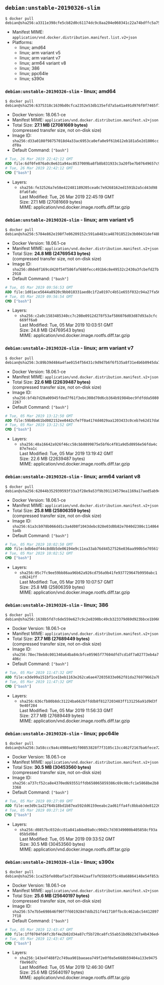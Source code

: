 ## `debian:unstable-20190326-slim`

```console
$ docker pull debian@sha256:a3311e398cfe5cb82d0c61174dc9c8aa204e060341c22a74bdffc5a75f337fc5
```

-	Manifest MIME: `application/vnd.docker.distribution.manifest.list.v2+json`
-	Platforms:
	-	linux; amd64
	-	linux; arm variant v5
	-	linux; arm variant v7
	-	linux; arm64 variant v8
	-	linux; 386
	-	linux; ppc64le
	-	linux; s390x

### `debian:unstable-20190326-slim` - linux; amd64

```console
$ docker pull debian@sha256:6375318c1639bd0cfca2352e53db135efd7a5a41a491d976f0f7465f7e798494
```

-	Docker Version: 18.06.1-ce
-	Manifest MIME: `application/vnd.docker.distribution.manifest.v2+json`
-	Total Size: **27.1 MB (27081669 bytes)**  
	(compressed transfer size, not on-disk size)
-	Image ID: `sha256:d33a0108f98757018d4a33ac6953ca0efa0e9f61b612eb181a5e2d1806ccdf0a`
-	Default Command: `["bash"]`

```dockerfile
# Tue, 26 Mar 2019 22:42:12 GMT
ADD file:6df0fe076a0c0e631a94ac0537009ba8fb8b831933c3a20fbe7b07649657c937 in / 
# Tue, 26 Mar 2019 22:42:12 GMT
CMD ["bash"]
```

-	Layers:
	-	`sha256:fe32526a7e58e422481189205cea0c7e9268162ed1591b2a5cd43d988fa6fa0c`  
		Last Modified: Tue, 26 Mar 2019 22:45:19 GMT  
		Size: 27.1 MB (27081669 bytes)  
		MIME: application/vnd.docker.image.rootfs.diff.tar.gzip

### `debian:unstable-20190326-slim` - linux; arm variant v5

```console
$ docker pull debian@sha256:5784e862e198f7e06209152c591a8483ca487018522e3b00431def48b13da9e7
```

-	Docker Version: 18.06.1-ce
-	Manifest MIME: `application/vnd.docker.distribution.manifest.v2+json`
-	Total Size: **24.8 MB (24769543 bytes)**  
	(compressed transfer size, not on-disk size)
-	Image ID: `sha256:d0de8f169cd420f54f586faf680fecc491b6c8e49532c2430a3fcbefd27b2918`
-	Default Command: `["bash"]`

```dockerfile
# Tue, 05 Mar 2019 09:56:53 GMT
ADD file:1d01ace5644a8920c9bb018331aed8c1f2a0197c4b51e655f032c94a27fa56df in / 
# Tue, 05 Mar 2019 09:56:54 GMT
CMD ["bash"]
```

-	Layers:
	-	`sha256:c2a0c1583485340cc7c208e0912d278f53af586076d03d87d93a3cfc669ff6a0`  
		Last Modified: Tue, 05 Mar 2019 10:03:51 GMT  
		Size: 24.8 MB (24769543 bytes)  
		MIME: application/vnd.docker.image.rootfs.diff.tar.gzip

### `debian:unstable-20190326-slim` - linux; arm variant v7

```console
$ docker pull debian@sha256:3c89b39d484a4fae0154f56431c9d9d7b6f6f535a8f31e4b6b0945da709f3373
```

-	Docker Version: 18.06.1-ce
-	Manifest MIME: `application/vnd.docker.distribution.manifest.v2+json`
-	Total Size: **22.6 MB (22639487 bytes)**  
	(compressed transfer size, not on-disk size)
-	Image ID: `sha256:bf4b7d20a00945fded7f61f3ebc308d70d6cb364b91984bec9fdfdda50802267`
-	Default Command: `["bash"]`

```dockerfile
# Tue, 05 Mar 2019 13:12:50 GMT
ADD file:59b8b461bd082152ee0442cfe7f0a4174d4029aa1203433c0ceb7e62d17da0df in / 
# Tue, 05 Mar 2019 13:12:52 GMT
CMD ["bash"]
```

-	Layers:
	-	`sha256:48a16642a926f46cc58cbb8899875e5bf6c4f81a9d5d0956e56fda4c87e7ea1c`  
		Last Modified: Tue, 05 Mar 2019 13:19:42 GMT  
		Size: 22.6 MB (22639487 bytes)  
		MIME: application/vnd.docker.image.rootfs.diff.tar.gzip

### `debian:unstable-20190326-slim` - linux; arm64 variant v8

```console
$ docker pull debian@sha256:62044b352939593f33a3f28e9a53f9b391134579ea1169a17aed5ab9c1ad1039
```

-	Docker Version: 18.06.1-ce
-	Manifest MIME: `application/vnd.docker.distribution.manifest.v2+json`
-	Total Size: **25.8 MB (25806359 bytes)**  
	(compressed transfer size, not on-disk size)
-	Image ID: `sha256:61a3cb978b066dd1c3a4d08f1043debc828e03d0b82e7840d2386c1148645a4b`
-	Default Command: `["bash"]`

```dockerfile
# Tue, 05 Mar 2019 10:02:50 GMT
ADD file:bdb6edf44c8d8b5de06194e9c11ea33ab76d44527526e036aa990b5e70561f0d in / 
# Tue, 05 Mar 2019 10:02:52 GMT
CMD ["bash"]
```

-	Layers:
	-	`sha256:05c7fc9ee59bb86aa96b62a926cd756a9b41fe937729647b9950abc1cd6241ff`  
		Last Modified: Tue, 05 Mar 2019 10:07:57 GMT  
		Size: 25.8 MB (25806359 bytes)  
		MIME: application/vnd.docker.image.rootfs.diff.tar.gzip

### `debian:unstable-20190326-slim` - linux; 386

```console
$ docker pull debian@sha256:1638b5fd7c6de559e627c9c2e8390bc49cb323379d69d923bbce1b960dbee3bf
```

-	Docker Version: 18.06.1-ce
-	Manifest MIME: `application/vnd.docker.distribution.manifest.v2+json`
-	Total Size: **27.7 MB (27689449 bytes)**  
	(compressed transfer size, not on-disk size)
-	Image ID: `sha256:78ec78eb8c001340a64ba84cbfce05965f77604dfd7cd1df7a02773eb4a7406c`
-	Default Command: `["bash"]`

```dockerfile
# Tue, 05 Mar 2019 11:47:32 GMT
ADD file:e3de99a151bf1ce1beb1163e262ca6ae472035833e062f81da276979662a7bae in / 
# Tue, 05 Mar 2019 11:47:32 GMT
CMD ["bash"]
```

-	Layers:
	-	`sha256:636cfb80b8dc31224ba662bffddb8f8127203483ff131256a91d9d3f9e40f284`  
		Last Modified: Tue, 05 Mar 2019 11:56:33 GMT  
		Size: 27.7 MB (27689449 bytes)  
		MIME: application/vnd.docker.image.rootfs.diff.tar.gzip

### `debian:unstable-20190326-slim` - linux; ppc64le

```console
$ docker pull debian@sha256:3a58ccc9a4c4980ae91f00853828f7f3105c13cc462f2167ba6fece72efe0681
```

-	Docker Version: 18.06.1-ce
-	Manifest MIME: `application/vnd.docker.distribution.manifest.v2+json`
-	Total Size: **30.5 MB (30453560 bytes)**  
	(compressed transfer size, not on-disk size)
-	Image ID: `sha256:a737cf52ca8e4370ed693551ffdb658065859386c69c08cfc1e5868be2b83368`
-	Default Command: `["bash"]`

```dockerfile
# Tue, 05 Mar 2019 09:27:09 GMT
ADD file:ee3d9c1a22f64b18bd1b87ea592dd6159eeabc2ad61ffa4fc8bbab3de81226fa in / 
# Tue, 05 Mar 2019 09:27:14 GMT
CMD ["bash"]
```

-	Layers:
	-	`sha256:d0857bc032dcc01a841a84e89a0cc90d2c7d30349000b405858cf93a05b5d9bd`  
		Last Modified: Tue, 05 Mar 2019 09:33:52 GMT  
		Size: 30.5 MB (30453560 bytes)  
		MIME: application/vnd.docker.image.rootfs.diff.tar.gzip

### `debian:unstable-20190326-slim` - linux; s390x

```console
$ docker pull debian@sha256:1ca25bfe80baf1e3f26b442aaf7af65bb93f5c40a68864148e54f853a0cb5f2a
```

-	Docker Version: 18.06.1-ce
-	Manifest MIME: `application/vnd.docker.distribution.manifest.v2+json`
-	Total Size: **25.6 MB (25640197 bytes)**  
	(compressed transfer size, not on-disk size)
-	Image ID: `sha256:57e7b5e698646f90f7f60192847ddb251f441710ffbc8c462abc544128977f18`
-	Default Command: `["bash"]`

```dockerfile
# Tue, 05 Mar 2019 12:43:47 GMT
ADD file:1ff0704fd4fc3bf4e2b02d34a87cf5b720ca8fc55ab51bd6b23d7a4b436ed4f0 in / 
# Tue, 05 Mar 2019 12:43:47 GMT
CMD ["bash"]
```

-	Layers:
	-	`sha256:143e4f488f2c749aa901baeaea749f2e0f0a5e668b59404a133e9475f8e96d7c`  
		Last Modified: Tue, 05 Mar 2019 12:46:30 GMT  
		Size: 25.6 MB (25640197 bytes)  
		MIME: application/vnd.docker.image.rootfs.diff.tar.gzip
